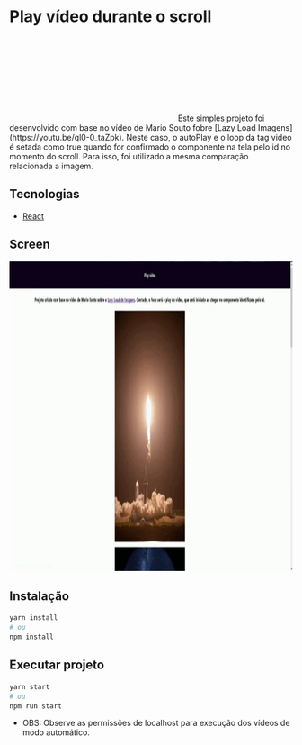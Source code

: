 # Play vídeo durante o scroll

<svg text-aling="justify">
<span >Este simples projeto foi desenvolvido com base no vídeo de Mario Souto fobre [Lazy Load Imagens](https://youtu.be/ql0-0_taZpk). Neste caso, o autoPlay e o loop da tag video é setada como true quando for confirmado o componente na tela pelo id no momento do scroll. Para isso, foi utilizado a mesma comparação relacionada a imagem.</span>
</svg>

## Tecnologias
 - [React](https://reactjs.org)

## Screen

<img src="screen/play_scroll.gif" width="900px" height="550px">

## Instalação
```bash
yarn install
# ou
npm install
```

## Executar projeto
```bash
yarn start
# ou
npm run start
```

* OBS: Observe as permissões de localhost para execução dos vídeos de modo automático. 
